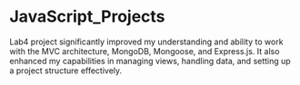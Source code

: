 # JavaScript_Projects

Lab4 project significantly improved my understanding and ability to work 
with the MVC architecture, MongoDB, Mongoose, and Express.js. 
It also enhanced my capabilities in managing views, handling data, 
and setting up a project structure effectively.
